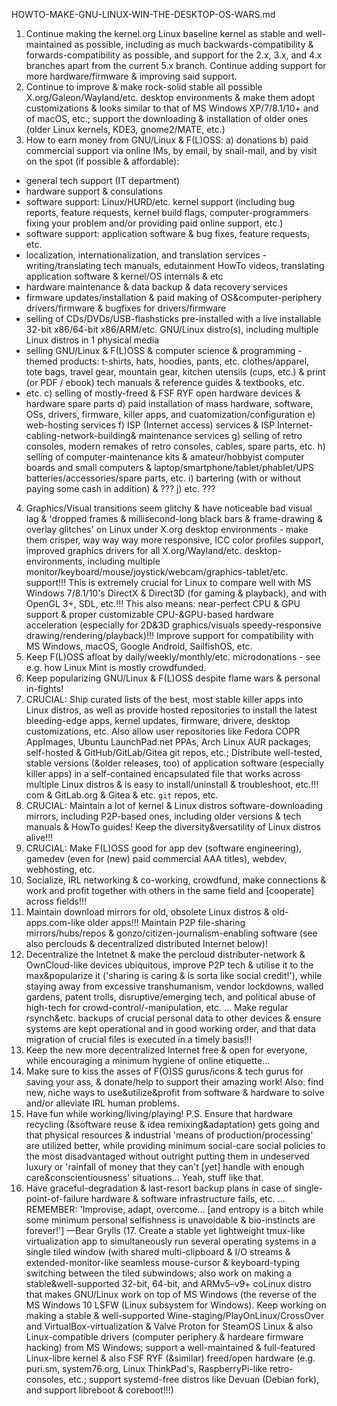 HOWTO-MAKE-GNU-LINUX-WIN-THE-DESKTOP-OS-WARS.md

1. Continue making the kernel.org Linux baseline kernel as stable and well-maintained as possible, including as much backwards-compatibility & forwards-compatibility as possible, and support for the 2.x, 3.x, and 4.x branches apart from the current 5.x branch. Continue adding support for more hardware/firmware & improving said support.
2. Continue to improve & make rock-solid stable all possible X.org/Galeon/Wayland/etc. desktop environments & make them adopt customizations & looks similar to that of MS Windows XP/7/8.1/10+ and of macOS, etc.; support the downloading & installation of older ones (older Linux kernels, KDE3, gnome2/MATE, etc.)
3. How to earn money from GNU/Linux & F(L)OSS:
a) donations
b) paid commercial support via online IMs, by email, by snail-mail, and by visit on the spot (if possible & affordable):
- general tech support (IT department)
- hardware support & consulations
- software support: Linux/HURD/etc. kernel support (including bug reports, feature requests, kernel build flags, computer-programmers fixing your problem and/or providing paid online support, etc.)
- software support: application software & bug fixes, feature requests, etc.
- localization, internationalization, and translation services - writing/translating tech manuals, edutainment HowTo videos, translating application software & kernel/OS internals & etc
- hardware maintenance & data backup & data recovery services
- firmware updates/installation & paid making of OS&computer-periphery drivers/firmware & bugfixes for drivers/firmware
- selling of CDs/DVDs/USB-flashsticks pre-installed with a live installable 32-bit x86/64-bit x86/ARM/etc. GNU/Linux distro(s), including multiple Linux distros in 1 physical media
- selling GNU/Linux & F(L)OSS & computer science & programming -themed products: t-shirts, hats, hoodies, pants, etc. clothes/apparel, tote bags, travel gear, mountain gear, kitchen utensils (cups, etc.) & print (or PDF / ebook) tech manuals & reference guides & textbooks, etc.
- etc.
c) selling of mostly-freed & FSF RYF open hardware devices & hardware spare parts
d) paid installation of mass hardware, software, OSs, drivers, firmware, killer apps, and cuatomization/configuration
e) web-hosting services
f) ISP (Internet access) services & ISP Internet-cabling-network-building& maintenance services
g) selling of retro consoles, modern remakes of retro consoles, cables, spare parts, etc.
h) selling of computer-maintenance kits & amateur/hobbyist computer boards and small computers & laptop/smartphone/tablet/phablet/UPS batteries/accessories/spare parts, etc.
i) bartering (with or without paying some cash in addition) & ???
j) etc. ???
4. Graphics/Visual transitions seem glitchy & have noticeable bad visual lag & 'dropped frames & millisecond-long black bars & frame-drawing & overlay glitches' on Linux under X.org desktop environments - make them crisper, way way way more responsive, ICC color profiles support, improved graphics drivers for all X.org/Wayland/etc. desktop-environments, including multiple monitor/keyboard/mouse/joystick/webcam/graphics-tablet/etc. support!!! This is extremely crucial for Linux to compare well with MS Windows 7/8.1/10's DirectX & Direct3D (for gaming & playback), and with OpenGL 3+, SDL, etc.!!! This also means: near-perfect CPU & GPU support & proper customizable CPU-&GPU-based hardware acceleration (especially for 2D&3D graphics/visuals speedy-responsive drawing/rendering/playback)!!! Improve support for compatibility with MS Windows, macOS, Google Android, SailfishOS, etc.
5. Keep F(L)OSS afloat by daily/weekly/monthly/etc. microdonations - see e.g. how Linux Mint is mostly crowdfunded.
6. Keep popularizing GNU/Linux & F(L)OSS despite flame wars & personal in-fights!
7. CRUCIAL: Ship curated lists of the best, most stable killer apps into Linux distros, as well as provide hosted repositories to install the latest bleeding-edge apps, kernel updates, firmware, drivere, desktop customizations, etc. Also allow user repositories like Fedora COPR AppImages, Ubuntu LaunchPad.net PPAs, Arch Linux AUR packages, self-hosted & GitHub/GitLab/Gitea git repos, etc.; Distribute well-tested, stable versions (&older releases, too) of application software (especially killer apps) in a self-contained encapsulated file that works across multiple Linux distros & is easy to install/uninstall & troubleshoot, etc.!!!
com & GitLab.org & Gitea & etc. `git` repos, etc.
8. CRUCIAL: Maintain a lot of kernel & Linux distros software-downloading mirrors, including P2P-based ones, including older versions & tech manuals & HowTo guides! Keep the diversity&versatility of Linux distros alive!!!
9. CRUCIAL: Make F(L)OSS good for app dev (software engineering), gamedev (even for (new) paid commercial AAA titles), webdev, webhosting, etc.
10. Socialize, IRL networking & co-working, crowdfund, make connections & work and profit together with others in the same field and [cooperate] across fields!!!
11. Maintain download mirrors for old, obsolete Linux distros & old-apps.com-like older apps!!! Maintain P2P file-sharing mirrors/hubs/repos & gonzo/citizen-journalism-enabling software (see also perclouds & decentralized distributed Internet below)!
12. Decentralize the Intetnet & make the percloud distributer-network & OwnCloud-like devices ubiquitous, improve P2P tech & utilise it to the max&popularize it ('sharing is caring & is sorta like social credit!'), while staying away from excessive transhumanism, vendor lockdowns, walled gardens, patent trolls, disruptive/emerging tech, and political abuse of high-tech for crowd-control/-manipulation, etc. ... Make regular rsynch&etc. backups of crucial personal data to other devices & ensure systems are kept operational and in good working order, and that data migration of crucial files is executed in a timely basis!!! 
13. Keep the new more decentralized Internet free & open for everyone, while encouraging a minimum hygiene of online etiquette...
14. Make sure to kiss the asses of F(O)SS gurus/icons & tech gurus for saving your ass, & donate/help to support their amazing work! Also: find new, niche ways to use&utilize&profit from software & hardware to solve and/or alleviate IRL human problems.
15. Have fun while working/living/playing! P.S. Ensure that hardware recycling (&software reuse & idea remixing&adaptation) gets going and that physical resources & industrial 'means of production/processing' are utilized better, while providing minimum social-care social policies to the most disadvantaged without outright putting them in undeserved luxury or 'rainfall of money that they can't [yet] handle with enough care&conscientiousness' situations... Yeah, stuff like that.
16. Have graceful-degradation & last-resort backup plans in case of single-point-of-failure hardware & software infrastructure fails, etc. ... REMEMBER: 'Improvise, adapt, overcome... [and entropy is a bitch while some minimum personal selfishness is unavoidable & bio-instincts are forever!'] —Bear Grylls
(17. Create a stable yet lightweight tmux-like virtualization app to simultaneously run several operating systems in a single tiled window (with shared multi-clipboard & I/O streams & extended-monitor-like seamless mouse-cursor & keyboard-typing switching between the tiled subwindows; also work on making a stable&well-supported 32-bit, 64-bit, and ARMv5–v9+ coLinux distro that makes GNU/Linux work on top of MS Windows (the reverse of the MS Windows 10 LSFW (Linux subsystem for Windows). Keep working on making a stable & well-supported Wine-staging/PlayOnLinux/CrossOver and VirtualBox-virtualization & Valve Proton for SteamOS Linux & also Linux-compatible drivers (computer periphery & hardeare firmware hacking) from MS Windows; support a well-maintained & full-featured Linux-libre kernel & also FSF RYF (&similar) freed/open hardware (e.g. puri.sm, system76.org, Linux ThinkPad's, RaspberryPi-like retro-consoles, etc.; support systemd-free distros like Devuan (Debian fork), and support libreboot & coreboot!!!)
